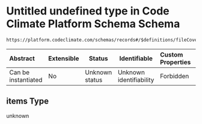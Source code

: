 # Untitled undefined type in Code Climate Platform Schema Schema

```txt
https://platform.codeclimate.com/schemas/records#/$definitions/fileCoverage/properties/attributes/properties/lineHits/items
```




| Abstract            | Extensible | Status         | Identifiable            | Custom Properties | Additional Properties | Access Restrictions | Defined In                                            |
| :------------------ | ---------- | -------------- | ----------------------- | :---------------- | --------------------- | ------------------- | ----------------------------------------------------- |
| Can be instantiated | No         | Unknown status | Unknown identifiability | Forbidden         | Allowed               | none                | [records.json\*](records.json "open original schema") |

## items Type

unknown

